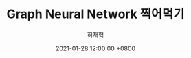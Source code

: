 ---
layout: post
title:  "Graph Neural Network 찍어먹기"
date:   2021-01-28 12:00:00 +0800
categories: Research
image: images/default.jpg
link: https://tootouch.github.io/research/gnn_summary/
author: 허재혁
---